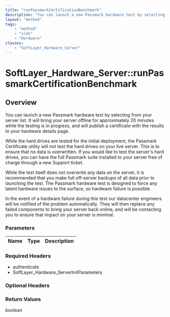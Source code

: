 ```yaml
---
title: "runPassmarkCertificationBenchmark"
description: "You can launch a new Passmark hardware test by selecting from your server list. It will bring your server offline for ap... "
layout: "method"
tags:
    - "method"
    - "sldn"
    - "Hardware"
classes:
    - "SoftLayer_Hardware_Server"
---
```

# SoftLayer_Hardware_Server::runPassmarkCertificationBenchmark
## Overview 
You can launch a new Passmark hardware test by selecting from your server list. It will bring your server offline for approximately 20 minutes while the testing is in progress, and will publish a certificate with the results to your hardware details page. 

While the hard drives are tested for the initial deployment, the Passmark Certificate utility will not test the hard drives on your live server. This is to ensure that no data is overwritten. If you would like to test the server's hard drives, you can have the full Passmark suite installed to your server free of charge through a new Support ticket. 

While the test itself does not overwrite any data on the server, it is recommended that you make full off-server backups of all data prior to launching the test. The Passmark hardware test is designed to force any latent hardware issues to the surface, so hardware failure is possible. 

In the event of a hardware failure during this test our datacenter engineers will be notified of the problem automatically. They will then replace any failed components to bring your server back online, and will be contacting you to ensure that impact on your server is minimal. 

### Parameters 
|Name | Type | Description |
| --- | --- | --- |


### Required Headers
* authenticate
* SoftLayer_Hardware_ServerInitParameters

### Optional Headers

### Return Values
boolean
